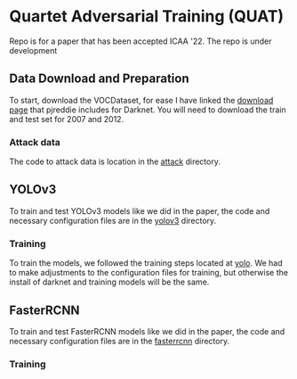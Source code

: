 # Quartet Adversarial Training (QUAT)
Repo is for a paper that has been accepted ICAA '22. The repo is under development

## Data Download and Preparation
To start, download the VOCDataset, for ease I have linked the [download page](https://pjreddie.com/projects/pascal-voc-dataset-mirror/) that pjreddie includes for Darknet. You will need to download the train and test set for 2007 and 2012.

### Attack data
The code to attack data is location in the [attack](https://github.com/canadyre/quat/tree/main/attack) directory.

## YOLOv3
To train and test YOLOv3 models like we did in the paper, the code and necessary configuration files are in the [yolov3](https://github.com/canadyre/quat/tree/main/yolov3) directory.

### Training
To train the models, we followed the training steps located at [yolo](https://pjreddie.com/darknet/yolo/). We had to make adjustments to the configuration files for training, but otherwise the install of darknet and training models will be the same.

## FasterRCNN
To train and test FasterRCNN models like we did in the paper, the code and necessary configuration files are in the [fasterrcnn](https://https://github.com/canadyre/quat/tree/main/fasterrcnn) directory.

### Training
